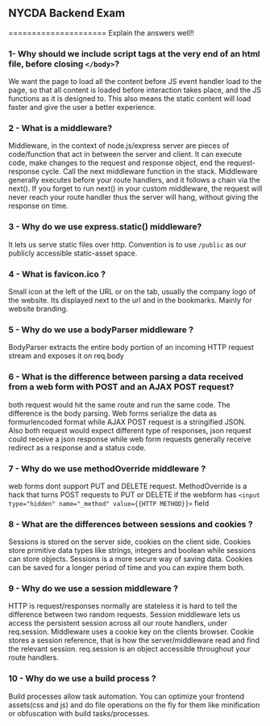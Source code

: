 ## NYCDA Backend Exam
=====================
Explain the answers well!!

### 1- Why should we include script tags at the very end of an html file, before closing  ```</body>```?
We want the page to load all the content before JS event handler load to the page, so that all content is loaded before interaction takes place, and the JS functions as it is designed to. This also means the static content will load faster and give the user a better experience.


### 2 - What is a middleware?
Middleware, in the context of node.js/express server are pieces of code/function that act in between the server and client. It can execute code, make changes to the request and response object, end the request-response cycle. Call the next middleware function in the stack. Middleware generally executes before your route handlers, and it follows a chain via the next(). If you forget to run next() in your custom middleware, the request will never reach your route handler thus the server will hang, without giving the response on time.

### 3 - Why do we use express.static() middleware?
It lets us serve static files over http. Convention is to use ```/public``` as our publicly accessible static-asset space.

### 4 - What is favicon.ico ?
Small icon at the left of the URL or on the tab, usually the company logo of the website. Its displayed next to the url and in the bookmarks. Mainly for website branding.

### 5 - Why do we use a bodyParser middleware ?
BodyParser extracts the entire body portion of an incoming HTTP request stream and exposes it on req.body

### 6 - What is the difference between parsing a data received from a web form with POST and an AJAX POST request?
both request would hit the same route and run the same code. The difference is the body parsing. Web forms serialize the data as formurlencoded format while AJAX POST request is a stringified JSON. Also both request would expect different type of responses, json request could receive a json response while web form requests generally receive redirect as a response and a status code.

### 7 - Why do we use methodOverride middleware ?
web forms dont support PUT and DELETE request. MethodOverride is a hack that turns POST requests to PUT or DELETE if the webform has ```<input type="hidden" name="_method" value={{HTTP METHOD}}>``` field

### 8 - What are the differences between sessions and cookies ?
Sessions is stored on the server side, cookies on the client side. Cookies store primitive data types like strings, integers and boolean while sessions can store objects. Sessions is a more secure way of saving data. Cookies can be saved for a longer period of time and you can expire them both.

### 9 - Why do we use a session middleware ?
HTTP is request/responses normally are stateless it is hard to tell the difference between two random requests. Session middleware lets us access the persistent session across all our route handlers, under req.session. Middleware uses a cookie key on the clients browser. Cookie stores a session reference, that is how the server/middleware read and find the relevant session. req.session is an object accessible throughout your route handlers.

### 10 - Why do we use a build process ?
Build processes allow task automation. You can optimize your frontend assets(css and js) and do file operations on the fly for them like minification or obfuscation with build tasks/processes.
